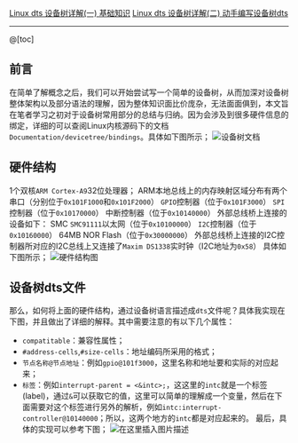 ﻿---
layout: post
tags: [Device tree]
comments: true
---

[Linux dts 设备树详解(一) 基础知识](https://blog.csdn.net/u010632165/article/details/89847843)
[Linux dts 设备树详解(二) 动手编写设备树dts](https://blog.csdn.net/u010632165/article/details/91488811)

---
@[toc]

## 前言
在简单了解概念之后，我们可以开始尝试写一个简单的设备树，从而加深对设备树整体架构以及部分语法的理解，因为整体知识面比价庞杂，无法面面俱到，本文旨在笔者学习之初对于设备树常用部分的总结与归纳。因为会涉及到很多硬件信息的绑定，详细的可以查阅Linux内核源码下的文档`Documentation/devicetree/bindings`。具体如下图所示；
![设备树文档](https://img-blog.csdnimg.cn/20190612082729898.png)
## 硬件结构
1个双核`ARM Cortex-A9`32位处理器； 
ARM本地总线上的内存映射区域分布有两个串口（分别位于`0x101F1000`和`0x101F2000`）
`GPIO`控制器（位于`0x101F3000`） 
`SPI`控制器（位于`0x10170000`） 
中断控制器（位于`0x10140000`）
外部总线桥上连接的设备如下：
SMC `SMC91111`以太网（位于`0x10100000`）
`I2C`控制器（位于`0x10160000`） 
64MB NOR Flash（位于`0x30000000`） 
外部总线桥上连接的I2C控制器所对应的I2C总线上又连接了`Maxim DS1338`实时钟（I2C地址为`0x58`） 
具体如下图所示；
![硬件结构图](https://img-blog.csdnimg.cn/2019061209102279.png?x-oss-process=image/watermark,type_ZmFuZ3poZW5naGVpdGk,shadow_10,text_aHR0cHM6Ly9ibG9nLmNzZG4ubmV0L3UwMTA2MzIxNjU=,size_16,color_FFFFFF,t_70)
## 设备树dts文件
那么，如何将上面的硬件结构，通过设备树语言描述成`dts`文件呢？具体我实现在下图，并且做出了详细的解释。其中需要注意的有以下几个属性：
- `compatitable`：兼容性属性；
- `#address-cells`,`#size-cells`：地址编码所采用的格式；
- `节点名称@节点地址`：例如`gpio@101f3000`，这里名称和地址要和实际的对应起来；
- `标签`：例如`interrupt-parent = <&intc>;`，这这里的`intc`就是一个标签(label)，通过`&`可以获取它的值，这里可以简单的理解成一个变量，然后在下面需要对这个标签进行另外的解析，例如`intc:interrupt-controller@10140000`；所以，这两个地方的`intc`都是对应起来的。
最后，具体的实现可以参考下图；
![在这里插入图片描述](https://img-blog.csdnimg.cn/20190612083206967.jpg?x-oss-process=image/watermark,type_ZmFuZ3poZW5naGVpdGk,shadow_10,text_aHR0cHM6Ly9ibG9nLmNzZG4ubmV0L3UwMTA2MzIxNjU=,size_16,color_FFFFFF,t_70)
